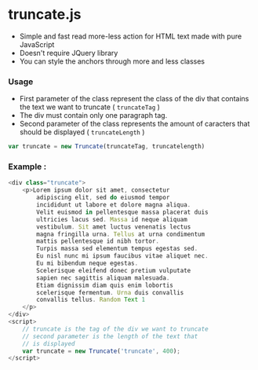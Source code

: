 # truncate.js

* Simple and fast read more-less action for HTML text made with pure JavaScript
* Doesn't require JQuery library
* You can style the anchors through more and less classes

### Usage

* First parameter of the class represent the class of the div that contains the text we want to truncate ( `truncateTag` )
* The div must contain only one paragraph tag.
* Second parameter of the class represents the amount of caracters that should be displayed ( `truncateLength` )

```javascript
var truncate = new Truncate(truncateTag, truncatelength)
```

### Example :

```javascript
<div class="truncate">
    <p>Lorem ipsum dolor sit amet, consectetur
        adipiscing elit, sed do eiusmod tempor
        incididunt ut labore et dolore magna aliqua.
        Velit euismod in pellentesque massa placerat duis
        ultricies lacus sed. Massa id neque aliquam
        vestibulum. Sit amet luctus venenatis lectus
        magna fringilla urna. Tellus at urna condimentum
        mattis pellentesque id nibh tortor.
        Turpis massa sed elementum tempus egestas sed.
        Eu nisl nunc mi ipsum faucibus vitae aliquet nec.
        Eu mi bibendum neque egestas.
        Scelerisque eleifend donec pretium vulputate
        sapien nec sagittis aliquam malesuada.
        Etiam dignissim diam quis enim lobortis
        scelerisque fermentum. Urna duis convallis
        convallis tellus. Random Text 1
    </p>
</div>
<script>
    // truncate is the tag of the div we want to truncate
    // second parameter is the length of the text that 
    // is displayed
    var truncate = new Truncate('truncate', 400);
</script>
```
